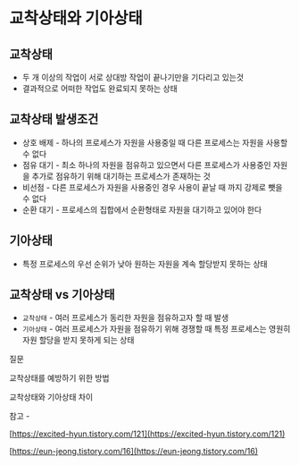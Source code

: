 # 교착상태와 기아상태

## 교착상태

- 두 개 이상의 작업이 서로 상대방 작업이 끝나기만을 기다리고 있는것
- 결과적으로 어떠한 작업도 완료되지 못하는 상태

## 교착상태 발생조건

- 상호 배제 - 하나의 프로세스가 자원을 사용중일 때 다른 프로세스는 자원을 사용할 수 없다
- 점유 대기 - 최소 하나의 자원을 점유하고 있으면서 다른 프로세스가 사용중인 자원을 추가로 점유하기 위해 대기하는 프로세스가 존재하는 것
- 비선점 - 다른 프로세스가 자원을 사용중인 경우 사용이 끝날 때 까지 강제로 뺏을 수 없다
- 순환 대기 - 프로세스의 집합에서 순환형태로 자원을 대기하고 있어야 한다

## 기아상태

- 특정 프로세스의 우선 순위가 낮아 원하는 자원을 계속 할당받지 못하는 상태

## 교착상태 vs 기아상태

- `교착상태` - 여러 프로세스가 동리한 자원을 점유하고자 할 때 발생
- `기아상태` - 여러 프로세스가 자원을 점유하기 위해 경쟁할 때 특정 프로세스는 영원히 자원 할당을 받지 못하게 되는 상태

질문

교착상태를 예방하기 위한 방법

교착상태와 기아상태 차이

참고 -

[https://excited-hyun.tistory.com/121](https://excited-hyun.tistory.com/121)

[https://eun-jeong.tistory.com/16](https://eun-jeong.tistory.com/16)